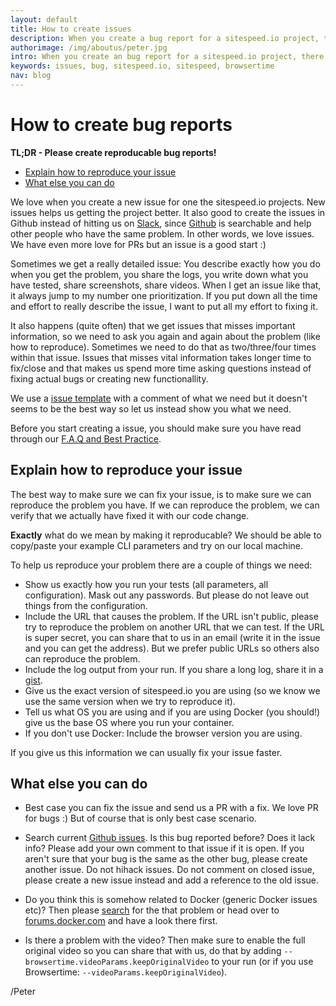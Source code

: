 ```yaml
---
layout: default
title: How to create issues
description: When you create a bug report for a sitespeed.io project, there are a couple of things that you can do to help us.
authorimage: /img/aboutus/peter.jpg
intro: When you create an bug report for a sitespeed.io project, there are a couple of things that you can do to help us.
keywords: issues, bug, sitespeed.io, sitespeed, browsertime
nav: blog
---
```


# How to create bug reports

<b>TL;DR - Please create reproducable bug reports!</b>


- [Explain how to reproduce your issue](#explain-how-to-reproduce-your-issue)
- [What else you can do](#what-else-you-can-do)


We love when you create a new issue for one the sitespeed.io projects. New issues helps us getting the project better. It also good to create the issues in Github instead of hitting us on [Slack](https://sitespeedio.herokuapp.com/), since [Github](https://github.com/sitespeedio/sitespeed.io/issues/new) is searchable and help other people who have the same problem. In other words, we love issues. We have even more love for PRs but an issue is a good start :)

Sometimes we get a really detailed issue: You describe exactly how you do when you get the problem, you share the logs, you write down what you have tested, share screenshots, share videos. When I get an issue like that, it always jump to my number one prioritization. If you put down all the time and effort to really describe the issue, I want to put all my effort to fixing it.

It also happens (quite often) that we get issues that misses important information, so we need to ask you again and again about the problem (like how to reproduce). Sometimes we need to do that as two/three/four times within that issue. Issues that misses vital information takes longer time to fix/close and that makes us spend more time asking questions instead of fixing actual bugs or creating new functionallity. 

We use a [issue template](https://raw.githubusercontent.com/sitespeedio/sitespeed.io/master/.github/ISSUE_TEMPLATE.md) with a comment of what we need but it doesn't seems to be the best way so let us instead show you what we need.

Before you start creating a issue, you should make sure you have read through our [F.A.Q and Best Practice](https://www.sitespeed.io/documentation/sitespeed.io/best-practice/).

## Explain how to reproduce your issue
The best way to make sure we can fix your issue, is to make sure we can reproduce the problem you have. If we can reproduce the problem, we can verify that we actually have fixed it with our code change.

**Exactly** what do we mean by making it reproducable? We should be able to copy/paste your example CLI parameters and try on our local machine.

To help us reproduce your problem there are a couple of things we need:
* Show us exactly how you run your tests (all parameters, all configuration). Mask out any passwords. But please do not leave out things from the configuration.
* Include the URL that causes the problem. If the URL isn't public, please try to reproduce the problem on another URL that we can test. If the URL is super secret, you can share that to us in an email (write it in the issue and you can get the address). But we prefer public URLs so others also can reproduce the problem.
* Include the log output from your run. If you share a long log, share it in a [gist](https://gist.github.com/).
* Give us the exact version of sitespeed.io you are using (so we know we use the same version when we try to reproduce it).
* Tell us what OS you are using and if you are using Docker (you should!) give us the base OS where you run your container. 
* If you don't use Docker: Include the browser version you are using.

If you give us this information we can usually fix your issue faster.

## What else you can do

* Best case you can fix the issue and send us a PR with a fix. We love PR for bugs :) But of course that is only best case scenario.

* Search current [Github issues](https://github.com/sitespeedio/sitespeed.io/issues). Is this bug reported before? Does it lack info? Please add your own comment to that issue if it is open. If you aren't sure that your bug is the same as the other bug, please create another issue. Do not hihack issues. Do not comment on closed issue, please create a new issue instead and add a reference to the old issue.

* Do you think this is somehow related to Docker (generic Docker issues etc)? Then please [search](https://duckduckgo.com/) for the that problem or head over to [forums.docker.com](https://forums.docker.com/) and have a look there first.

* Is there a problem with the video? Then make sure to enable the full original video so you can share that with us, do that by adding <code>--browsertime.videoParams.keepOriginalVideo</code> to your run (or if you use Browsertime: <code>--videoParams.keepOriginalVideo</code>).


/Peter